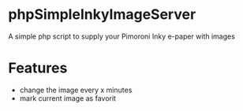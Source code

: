 # phpSimpleInkyImageServer
A simple php script to supply your Pimoroni Inky e-paper with images

# Features
- change the image every x minutes
- mark current image as favorit
